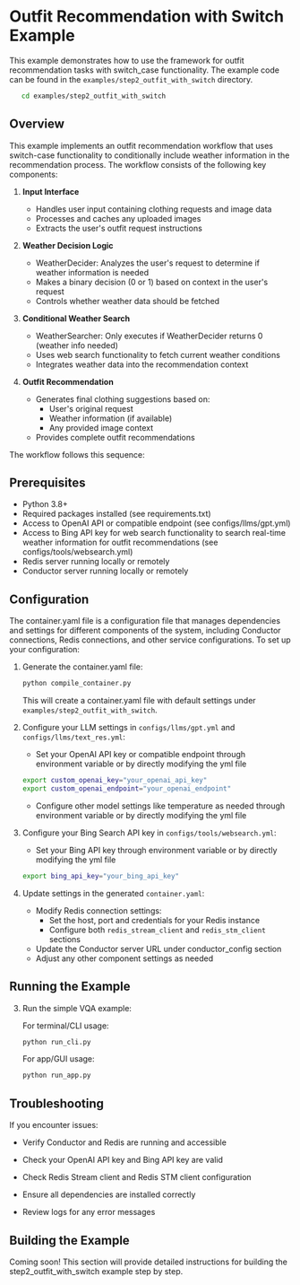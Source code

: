 # Outfit Recommendation with Switch Example

This example demonstrates how to use the framework for outfit recommendation tasks with switch_case functionality. The example code can be found in the `examples/step2_outfit_with_switch` directory.

```bash
   cd examples/step2_outfit_with_switch
```

## Overview

This example implements an outfit recommendation workflow that uses switch-case functionality to conditionally include weather information in the recommendation process. The workflow consists of the following key components:

1. **Input Interface**
   - Handles user input containing clothing requests and image data
   - Processes and caches any uploaded images
   - Extracts the user's outfit request instructions

2. **Weather Decision Logic**
   - WeatherDecider: Analyzes the user's request to determine if weather information is needed
   - Makes a binary decision (0 or 1) based on context in the user's request
   - Controls whether weather data should be fetched

3. **Conditional Weather Search**
   - WeatherSearcher: Only executes if WeatherDecider returns 0 (weather info needed)
   - Uses web search functionality to fetch current weather conditions
   - Integrates weather data into the recommendation context

4. **Outfit Recommendation**
   - Generates final clothing suggestions based on:
     - User's original request
     - Weather information (if available)
     - Any provided image context
   - Provides complete outfit recommendations

The workflow follows this sequence:


## Prerequisites

- Python 3.8+
- Required packages installed (see requirements.txt)
- Access to OpenAI API or compatible endpoint (see configs/llms/gpt.yml)
- Access to Bing API key for web search functionality to search real-time weather information for outfit recommendations (see configs/tools/websearch.yml)
- Redis server running locally or remotely
- Conductor server running locally or remotely

## Configuration

The container.yaml file is a configuration file that manages dependencies and settings for different components of the system, including Conductor connections, Redis connections, and other service configurations. To set up your configuration:

1. Generate the container.yaml file:
   ```bash
   python compile_container.py
   ```
   This will create a container.yaml file with default settings under `examples/step2_outfit_with_switch`.



2. Configure your LLM settings in `configs/llms/gpt.yml` and `configs/llms/text_res.yml`:

   - Set your OpenAI API key or compatible endpoint through environment variable or by directly modifying the yml file
   ```bash
   export custom_openai_key="your_openai_api_key"
   export custom_openai_endpoint="your_openai_endpoint"
   ```
   - Configure other model settings like temperature as needed through environment variable or by directly modifying the yml file

3. Configure your Bing Search API key in `configs/tools/websearch.yml`:
   - Set your Bing API key through environment variable or by directly modifying the yml file
   ```bash
   export bing_api_key="your_bing_api_key"
   ```

4. Update settings in the generated `container.yaml`:
   - Modify Redis connection settings:
     - Set the host, port and credentials for your Redis instance
     - Configure both `redis_stream_client` and `redis_stm_client` sections
   - Update the Conductor server URL under conductor_config section
   - Adjust any other component settings as needed

## Running the Example

3. Run the simple VQA example:

   For terminal/CLI usage:
   ```bash
   python run_cli.py
   ```

   For app/GUI usage:
   ```bash
   python run_app.py
   ```



## Troubleshooting

If you encounter issues:

- Verify Conductor and Redis are running and accessible
- Check your OpenAI API key and Bing API key are valid
- Check Redis Stream client and Redis STM client configuration

- Ensure all dependencies are installed correctly
- Review logs for any error messages


## Building the Example

Coming soon! This section will provide detailed instructions for building the step2_outfit_with_switch example step by step.

